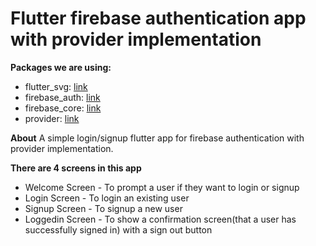 # Flutter firebase authentication app with provider implementation

**Packages we are using:**

- flutter_svg: [link](https://pub.dev/packages/flutter_svg)
- firebase_auth: [link](https://pub.dev/packages/firebase_auth)
- firebase_core: [link](https://pub.dev/packages/firebase_core)
- provider: [link](https://pub.dev/packages/provider)

**About**
A simple login/signup flutter app for firebase authentication with provider implementation.


**There are 4 screens in this app**
- Welcome Screen - To prompt a user if they want to login or signup
- Login Screen - To login an existing user 
- Signup Screen - To signup a new user
- Loggedin Screen - To show a confirmation screen(that a user has successfully signed in) with a sign out button


